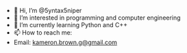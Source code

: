 - 👋 Hi, I’m @5yntax5niper
- 👀 I’m interested in programming and computer engineering
- 🌱 I’m currently learning Python and C++
- 📫 How to reach me:
- Email: kameron.brown.g@gmail.com

<!---
5yntax5niper/5yntax5niper is a ✨ special ✨ repository because its `README.md` (this file) appears on your GitHub profile.
You can click the Preview link to take a look at your changes.
--->
